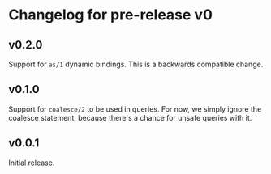 # Changelog for pre-release v0

## v0.2.0

Support for `as/1` dynamic bindings. This is a backwards compatible change.

## v0.1.0

Support for `coalesce/2` to be used in queries. For now, we simply ignore the coalesce statement, because there's a chance for unsafe queries with it.

## v0.0.1

Initial release.
